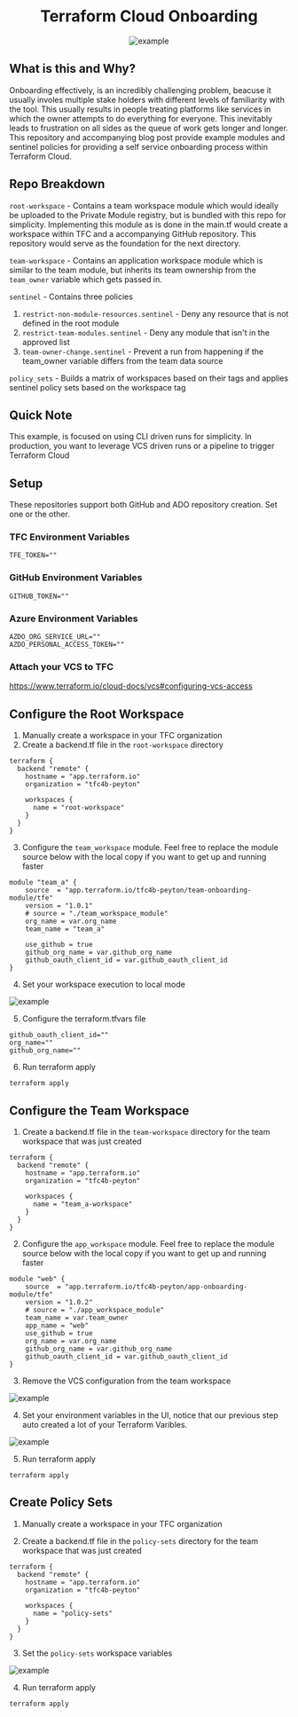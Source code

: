 <h1 align="center">Terraform Cloud Onboarding</h1>

<p align="center">
    <img align="center" src="docs/full-self-service.gif" alt="example"/>
</p>

## What is this and Why?

Onboarding effectively, is an incredibly challenging problem, beacuse it usually involes multiple stake holders with different levels of familiarity with the tool. This usually results in people treating platforms like services in which the owner attempts to do everything for everyone. This inevitably leads to frustration on all sides as the queue of work gets longer and longer. This repository and accompanying blog post provide example modules and sentinel policies for providing a self service onboarding process within Terraform Cloud.

## Repo Breakdown

`root-workspace` - Contains a team workspace module which would ideally be uploaded to the Private Module registry, but is bundled with this repo for simplicity. Implementing this module as is done in the main.tf would create a workspace within TFC and a accompanying GitHub repository. This repository would serve as the foundation for the next directory.

`team-workspace` - Contains an application workspace module which is similar to the team module, but inherits its team ownership from the `team_owner` variable which gets passed in.

`sentinel` - Contains three policies 

1. `restrict-non-module-resources.sentinel` - Deny any resource that is not defined in the root module
2. `restrict-team-modules.sentinel` - Deny any module that isn't in the approved list
3. `team-owner-change.sentinel` - Prevent a run from happening if the team_owner variable differs from the team data source

`policy_sets` - Builds a matrix of workspaces based on their tags and applies sentinel policy sets based on the workspace tag

## Quick Note

This example, is focused on using CLI driven runs for simplicity. In production, you want to leverage VCS driven runs or a pipeline to trigger Terraform Cloud

## Setup

These repositories support both GitHub and ADO repository creation. Set one or the other.

### TFC Environment Variables

```
TFE_TOKEN=""
```

### GitHub Environment Variables

```
GITHUB_TOKEN=""
```

### Azure Environment Variables

```
AZDO_ORG_SERVICE_URL=""
AZDO_PERSONAL_ACCESS_TOKEN=""
```

### Attach your VCS to TFC

https://www.terraform.io/cloud-docs/vcs#configuring-vcs-access

## Configure the Root Workspace

1. Manually create a workspace in your TFC organization
2. Create a backend.tf file in the `root-workspace` directory

```
terraform {
  backend "remote" {
    hostname = "app.terraform.io"
    organization = "tfc4b-peyton"

    workspaces {
      name = "root-workspace"
    }
  }
}
```

3. Configure the `team_workspace` module. Feel free to replace the module source below with the local copy if you want to get up and running faster

```
module "team_a" {
    source  = "app.terraform.io/tfc4b-peyton/team-onboarding-module/tfe"
    version = "1.0.1"
    # source = "./team_workspace_module"
    org_name = var.org_name
    team_name = "team_a"

    use_github = true
    github_org_name = var.github_org_name
    github_oauth_client_id = var.github_oauth_client_id
}
```

4. Set your workspace execution to local mode

<img src="docs/local-execution.png" alt="example"/>


5. Configure the terraform.tfvars file

```
github_oauth_client_id=""
org_name=""
github_org_name=""
```

6. Run terraform apply

```
terraform apply
```

## Configure the Team Workspace

1. Create a backend.tf file in the `team-workspace` directory for the team workspace that was just created

```
terraform {
  backend "remote" {
    hostname = "app.terraform.io"
    organization = "tfc4b-peyton"

    workspaces {
      name = "team_a-workspace"
    }
  }
}
```

2. Configure the `app_workspace` module. Feel free to replace the module source below with the local copy if you want to get up and running faster

```
module "web" {
    source  = "app.terraform.io/tfc4b-peyton/app-onboarding-module/tfe"
    version = "1.0.2"
    # source = "./app_workspace_module"
    team_name = var.team_owner
    app_name = "web"
    use_github = true
    org_name = var.org_name
    github_org_name = var.github_org_name
    github_oauth_client_id = var.github_oauth_client_id
}
```

3. Remove the VCS configuration from the team workspace

<img src="docs/remove-vcs.png" alt="example"/>

4. Set your environment variables in the UI, notice that our previous step auto created a lot of your Terraform Varibles.

<img src="docs/workspace-variables.png" alt="example"/>

5. Run terraform apply

```
terraform apply
```

## Create Policy Sets

1. Manually create a workspace in your TFC organization

2. Create a backend.tf file in the `policy-sets` directory for the team workspace that was just created

```
terraform {
  backend "remote" {
    hostname = "app.terraform.io"
    organization = "tfc4b-peyton"

    workspaces {
      name = "policy-sets"
    }
  }
}
```

3. Set the `policy-sets` workspace variables

<img src="docs/policy-sets-variables.png" alt="example"/>

4. Run terraform apply

```
terraform apply
```